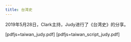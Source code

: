 ```yaml
---
title: 台湾史
---
```


2019年5月28日，Clark主持，Judy进行了《台湾史》的分享。

[pdfjs=taiwan_judy.pdf]
[pdfjs=taiwan_script_judy.pdf]


